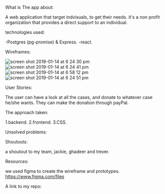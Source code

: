 What is The app about: 
 
 A web application that target indvisuals, to get their needs.  it's a non profit organization that provides a direct support to an individual. 
 
 technologies used:
 
 -Postgres (pg-promise) & Express.
 -react.
 
Wireframes:

![screen shot 2019-01-14 at 6 24 30 pm](https://user-images.githubusercontent.com/44443628/51123320-e3bdb880-182c-11e9-95f4-5efd7ec5c550.png)
![screen shot 2019-01-14 at 6 24 41 pm](https://user-images.githubusercontent.com/44443628/51123388-06e86800-182d-11e9-90af-518bcf5812b0.png)
![screen shot 2019-01-14 at 6 58 12 pm](https://user-images.githubusercontent.com/44443628/51124034-5f6c3500-182e-11e9-9fdd-7e88190d789c.png)
![screen shot 2019-01-14 at 6 24 51 pm](https://user-images.githubusercontent.com/44443628/51123437-21badc80-182d-11e9-95ca-5a49ac852495.png)

User Stories:

The user can have a look at all the cases, and donate to whatever case he/she wants. They can make the donation through payPal.

The approach taken:

1.backend.
2.frontend.
3.CSS.

Unsolved problems:

Shoutouts:

a shoutout to my team, jackie, ghadeer and trever.

Resources:

we used figma to create the wireframe and prototypes.
https://www.figma.com/files 

A link to my repo:
